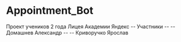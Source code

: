 # Appointment_Bot

Проект учеников 2 года Лицея Академии Яндекс
-- Участники
-- -- Домашнев Александр
-- -- Криворучко Ярослав
